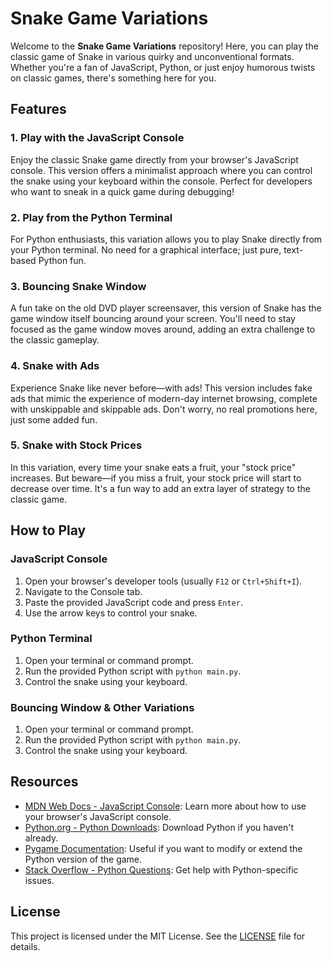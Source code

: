 # Snake Game Variations

Welcome to the **Snake Game Variations** repository! Here, you can play the classic game of Snake in various quirky and unconventional formats. Whether you're a fan of JavaScript, Python, or just enjoy humorous twists on classic games, there's something here for you.

## Features

### 1. Play with the JavaScript Console
Enjoy the classic Snake game directly from your browser's JavaScript console. This version offers a minimalist approach where you can control the snake using your keyboard within the console. Perfect for developers who want to sneak in a quick game during debugging!

### 2. Play from the Python Terminal
For Python enthusiasts, this variation allows you to play Snake directly from your Python terminal. No need for a graphical interface; just pure, text-based Python fun.

### 3. Bouncing Snake Window
A fun take on the old DVD player screensaver, this version of Snake has the game window itself bouncing around your screen. You'll need to stay focused as the game window moves around, adding an extra challenge to the classic gameplay.

### 4. Snake with Ads
Experience Snake like never before—with ads! This version includes fake ads that mimic the experience of modern-day internet browsing, complete with unskippable and skippable ads. Don't worry, no real promotions here, just some added fun.

### 5. Snake with Stock Prices
In this variation, every time your snake eats a fruit, your "stock price" increases. But beware—if you miss a fruit, your stock price will start to decrease over time. It's a fun way to add an extra layer of strategy to the classic game.

## How to Play

### JavaScript Console
1. Open your browser's developer tools (usually `F12` or `Ctrl+Shift+I`).
2. Navigate to the Console tab.
3. Paste the provided JavaScript code and press `Enter`.
4. Use the arrow keys to control your snake.

### Python Terminal
1. Open your terminal or command prompt.
2. Run the provided Python script with `python main.py`.
3. Control the snake using your keyboard.

### Bouncing Window & Other Variations
1. Open your terminal or command prompt.
2. Run the provided Python script with `python main.py`.
3. Control the snake using your keyboard.

## Resources

- [MDN Web Docs - JavaScript Console](https://developer.mozilla.org/en-US/docs/Web/API/Console): Learn more about how to use your browser's JavaScript console.
- [Python.org - Python Downloads](https://www.python.org/downloads/): Download Python if you haven't already.
- [Pygame Documentation](https://www.pygame.org/docs/): Useful if you want to modify or extend the Python version of the game.
- [Stack Overflow - Python Questions](https://stackoverflow.com/questions/tagged/python): Get help with Python-specific issues.

## License

This project is licensed under the MIT License. See the [LICENSE](LICENSE) file for details.

